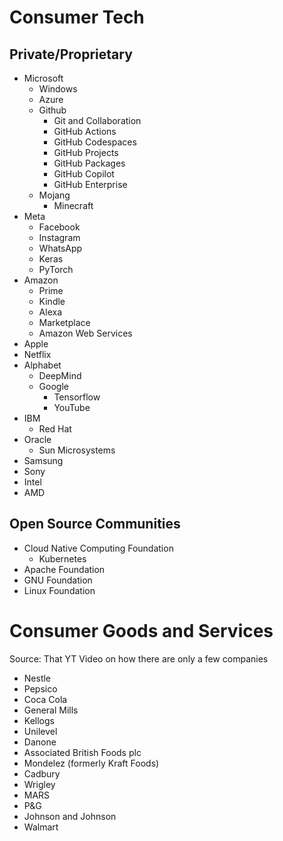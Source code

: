 # Consumer Tech
## Private/Proprietary
- Microsoft
	- Windows
	- Azure
	- Github
		- Git and Collaboration
		- GitHub Actions
		- GitHub Codespaces
		- GitHub Projects
		- GitHub Packages
		- GitHub Copilot
		- GitHub Enterprise
	- Mojang
		- Minecraft
- Meta
	- Facebook
	- Instagram
	- WhatsApp
	- Keras
	- PyTorch
- Amazon
	- Prime
	- Kindle
	- Alexa
	- Marketplace
	- Amazon Web Services
- Apple
- Netflix
- Alphabet
	- DeepMind
	- Google
		- Tensorflow
		- YouTube
- IBM
	- Red Hat
- Oracle
	- Sun Microsystems
- Samsung
- Sony
- Intel
- AMD
## Open Source Communities
- Cloud Native Computing Foundation
	- Kubernetes
- Apache Foundation
- GNU Foundation
- Linux Foundation

# Consumer Goods and Services
Source: That YT Video on how there are only a few companies
- Nestle
- Pepsico
- Coca Cola
- General Mills
- Kellogs
- Unilevel
- Danone
- Associated British Foods plc
- Mondelez (formerly Kraft Foods)
- Cadbury
- Wrigley
- MARS
- P&G
- Johnson and Johnson
- Walmart